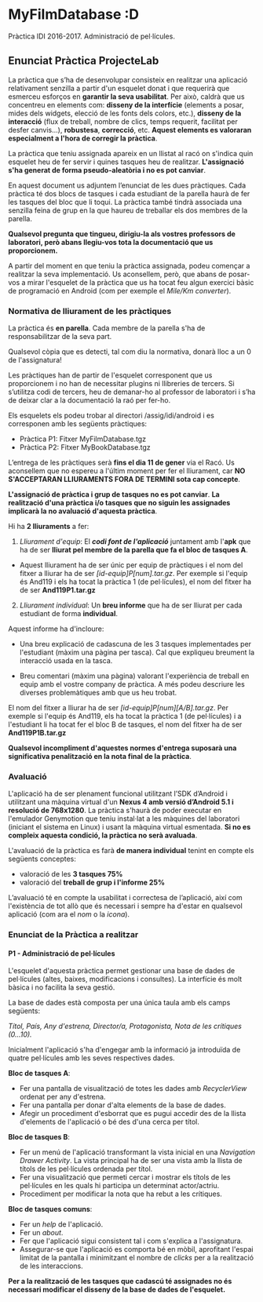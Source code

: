 # MyFilmDatabase :D
Pràctica IDI 2016-2017. Administració de pel·lícules.

## Enunciat Pràctica ProjecteLab
La pràctica que s’ha de desenvolupar consisteix en realitzar una aplicació relativament senzilla a partir d'un
esquelet donat i que requerirà que esmerceu esforços en **garantir la seva usabilitat**. Per això, caldrà que us
concentreu en elements com: **disseny de la interfície** (elements a posar, mides dels widgets, elecció de les
fonts dels colors, etc.), **disseny de la interacció** (flux de treball, nombre de clics, temps requerit, facilitat
per desfer canvis...), **robustesa**, **correcció**, etc. **Aquest elements es valoraran especialment a l'hora de
corregir la pràctica**.

La pràctica que teniu assignada apareix en un llistat al racó on s'indica quin esquelet heu de fer servir i
quines tasques heu de realitzar. **L'assignació s'ha generat de forma pseudo-aleatòria i no es pot canviar**.

En aquest document us adjuntem l’enunciat de les dues pràctiques. Cada pràctica té dos blocs de tasques i
cada estudiant de la parella haurà de fer les tasques del bloc que li toqui. La pràctica també tindrà
associada una senzilla feina de grup en la que haureu de treballar els dos membres de la parella.

**Qualsevol pregunta que tingueu, dirigiu-la als vostres professors de laboratori, però abans llegiu-vos tota
la documentació que us proporcionem.**

A partir del moment en que teniu la pràctica assignada, podeu començar a realitzar la seva implementació.
Us aconsellem, però, que abans de posar-vos a mirar l'esquelet de la pràctica que us ha tocat feu algun
exercici bàsic de programació en Android (com per exemple el *Mile/Km converter*).

### Normativa de lliurament de les pràctiques
La pràctica és **en parella**. Cada membre de la parella s'ha de responsabilitzar de la seva part.

Qualsevol còpia que es detecti, tal com diu la normativa, donarà lloc a un 0 de l'assignatura!

Les pràctiques han de partir de l'esquelet corresponent que us proporcionem i no han de necessitar
plugins ni llibreries de tercers. Si s’utilitza codi de tercers, heu de demanar-ho al professor de laboratori i
s’ha de deixar clar a la documentació la raó per fer-ho.

Els esquelets els podeu trobar al directori /assig/idi/android i es corresponen amb les següents
pràctiques:
- Pràctica P1: Fitxer MyFilmDatabase.tgz
- Pràctica P2: Fitxer MyBookDatabase.tgz

L’entrega de les pràctiques serà **fins el dia 11 de gener** via el Racó. Us aconsellem que no espereu a l'últim
moment per fer el lliurament, car **NO S'ACCEPTARAN LLIURAMENTS FORA DE TERMINI sota cap concepte**.

**L'assignació de pràctica i grup de tasques no es pot canviar**. **La realització d'una pràctica i/o tasques que
no siguin les assignades implicarà la no avaluació d'aquesta pràctica**.

Hi ha **2 lliuraments** a fer:

1. *Lliurament d'equip*: El **_codi font de l'aplicació_** juntament amb l'**apk** que ha de ser **lliurat pel
membre de la parella que fa el bloc de tasques A**.

 - Aquest lliurament ha de ser únic per equip de pràctiques i el nom del fitxer a lliurar ha de
ser *[id-equip]P[num].tar.gz*. Per exemple si l'equip és And119 i els ha tocat la pràctica 1
(de pel·lícules), el nom del fitxer ha de ser **And119P1.tar.gz**

2. *Lliurament individual*: Un **breu informe** que ha de ser lliurat per cada estudiant de forma
**individual**.

 Aquest informe ha d'incloure:

  - Una breu explicació de cadascuna de les 3 tasques implementades per l'estudiant
(màxim una pàgina per tasca). Cal que expliqueu breument la interacció usada en
la tasca.

  - Breu comentari (màxim una pàgina) valorant l'experiència de treball en equip amb
el vostre company de pràctica. A més podeu descriure les diverses problemàtiques
amb que us heu trobat.

 El nom del fitxer a lliurar ha de ser *[id-equip]P[num][A/B].tar.gz*. Per exemple si l'equip
és And119, els ha tocat la pràctica 1 (de pel·lícules) i a l'estudiant li ha tocat fer el bloc B de
tasques, el nom del fitxer ha de ser **And119P1B.tar.gz**

**Qualsevol incompliment d'aquestes normes d'entrega suposarà una significativa penalització en la nota
final de la pràctica**.

### Avaluació
L'aplicació ha de ser plenament funcional utilitzant l’SDK d’Android i utilitzant una màquina virtual d'un
**Nexus 4 amb versió d’Android 5.1 i resolució de 768x1280**. La pràctica s'haurà de poder executar en
l'emulador Genymotion que teniu instal·lat a les màquines del laboratori (iniciant el sistema en Linux) i
usant la màquina virtual esmentada. **Si no es compleix aquesta condició, la pràctica no serà avaluada**.

L'avaluació de la pràctica es farà **de manera individual** tenint en compte els següents conceptes:
- valoració de les **3 tasques 75%**
- valoració del **treball de grup i l'informe 25%**

L’avaluació té en compte la usabilitat i correctesa de l’aplicació, així com l'existència de tot allò que és
necessari i sempre ha d'estar en qualsevol aplicació (com ara el *nom* o la *icona*).

### Enunciat de la Pràctica a realitzar

#### P1 - Administració de pel·lícules

L'esquelet d'aquesta pràctica permet gestionar una base de dades de pel·lícules (altes, baixes,
modificacions i consultes). La interfície és molt bàsica i no facilita la seva gestió.

La base de dades està composta per una única taula amb els camps següents:

  *Títol, País, Any d'estrena, Director/a, Protagonista, Nota de les crítiques (0...10).*

Inicialment l'aplicació s'ha d'engegar amb la informació ja introduïda de quatre pel·lícules amb les seves
respectives dades.

**Bloc de tasques A**:
- Fer una pantalla de visualització de totes les dades amb *RecyclerView* ordenat per any d'estrena.
- Fer una pantalla per donar d'alta elements de la base de dades.
- Afegir un procediment d'esborrat que es pugui accedir des de la llista d'elements de l'aplicació o
bé des d'una cerca per títol.

**Bloc de tasques B**:
- Fer un menú de l'aplicació transformant la vista inicial en una *Navigation Drawer Activity*. La vista
principal ha de ser una vista amb la llista de títols de les pel·lícules ordenada per títol.
- Fer una visualització que permeti cercar i mostrar els títols de les pel·lícules en les quals hi
participa un determinat actor/actriu.
- Procediment per modificar la nota que ha rebut a les crítiques.

**Bloc de tasques comuns**:
- Fer un *help* de l'aplicació.
- Fer un *about*.
- Fer que l'aplicació sigui consistent tal i com s'explica a l'assignatura.
- Assegurar-se que l'aplicació es comporta bé en mòbil, aprofitant l'espai limitat de la pantalla i
minimitzant el nombre de *clicks* per a la realització de les interaccions.

**Per a la realització de les tasques que cadascú té assignades no és necessari modificar el disseny de la base
de dades de l'esquelet.**
